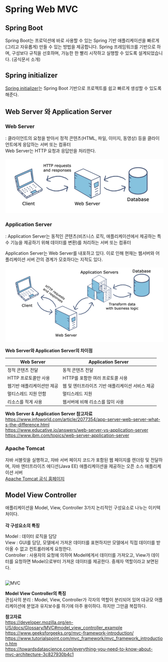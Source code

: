 # Spring Web MVC

## Spring Boot
Spring Boot는 프로덕션에 바로 사용할 수 있는 Spring 기반 애플리케이션을 빠르게(그리고 자유롭게) 만들 수 있는 방법을 제공합니다. Spring 프레임워크를 기반으로 하며, 구성보다 규칙을 선호하며, 가능한 한 빨리 시작하고 실행할 수 있도록 설계되었습니다. (공식문서 소개)

## Spring initializer
[Spring initializer](https://start.spring.io/)는 Spring Boot 기반으로 프로젝트를 쉽고 빠르게 생성할 수 있도록 해준다.

## Web Server 와 Application Server

### Web Server
: 클라이언트의 요청을 받아서 정적 콘텐츠(HTML, 파일, 이미지, 동영상) 등을 클라이언트에게 응답하는 서버 또는 컴퓨터<br>
Web Server는 HTTP 요청과 응답만을 처리한다.<br><br>
![Web Server](/study/1.%20HTTP/image/WebServer.jpg)

### Application Server
: Application Server는 동적인 콘텐츠(비즈니스 로직, 애플리케이션에서 제공하는 특수 기능을 제공하기 위해 데이터를 변환)를 처리하는 서버 또는 컴퓨터<br>

Application Server는 Web Server를 내포하고 있다. 이로 인해 현재는 웹서버와 어플리케이션 서버 간의 경계가 모호하다는 지적도 있다.<br><br>
![Application Server](/study/1.%20HTTP/image/ApplicationServer.png)

**Web Server와 Application Server의 차이점**

| Web Server | Application Server|
|------------|-------------------|
| 정적 콘텐츠 전달   | 동적 콘텐츠 전달  |
| HTTP 프로토콜만 사용   | HTTP를 포함한 여러 프로토콜 사용  |
| 웹기반 애플리케이션만 제공   | 웹 및 엔터프라이즈 기반 애플리케이션 서비스 제공|
| 멀티스레드 지원 안함 | 멀티스레드 지원|
| 리소스를 적게 사용 | 웹서버에 비해 리소스를 많이 사용


**Web Server & Application Server 참고자료**<br>
https://www.infoworld.com/article/2077354/app-server-web-server-what-s-the-difference.html<br>
https://www.educative.io/answers/web-server-vs-application-server<br>
https://www.ibm.com/topics/web-server-application-server

### Apache Tomcat
자바 서블릿을 실행하고, 자바 서버 페이지 코드가 포함된 웹 페이지를 렌더링 및 전달하며, 자바 엔터프라이즈 에디션(Java EE) 애플리케이션을 제공하는 오픈 소스 애플리케이션 서버<br>
[Apache Tomcat 공식 홈페이지](https://tomcat.apache.org/)<br>

## Model View Controller

애플리케이션을 Model, View, Controller 3가지 논리적인 구성요소로 나누는 이키텍처이다.<br><br>
**각 구성요소의 특징**<br>

Model : 데이터 로직을 담당<br>
View : GUI를 담당, 모델에서 가져온 데이터를 표현하지만 모델에서 직접 데이터를 받아올 수 없고 컨트롤러에게 요청한다.<br>
Controller : 사용자의 요청에 의하여 Model에게서 데이터를 가져오고, View가 데이터를 요청하면 Model으로부터 가져온 데이터를 제공한다. 중재자 역할이라고 보면된다.<br><br>

![MVC](https://media.geeksforgeeks.org/wp-content/uploads/20220224160807/Model1.png)<br>

**Model View Controller의 특징**<br>
관심사의 분리 : Model, View, Controller가 각자의 역할이 분리되어 있어 대규모 어플리케이션에 분업과 유지보수를 하기에 아주 용이하다. 하지만 그만큼 복잡하다.<br>

**참고자료**<br>
https://developer.mozilla.org/en-US/docs/Glossary/MVC#model_view_controller_example<br>
https://www.geeksforgeeks.org/mvc-framework-introduction/<br>
https://www.tutorialspoint.com/mvc_framework/mvc_framework_introduction.htm<br>
https://towardsdatascience.com/everything-you-need-to-know-about-mvc-architecture-3c827930b4c1<br>





